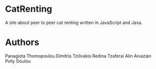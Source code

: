 # CatRenting
A site about peer to peer cat renting written in JavaScript and Java.

# Authors
Panagiota Thomopoulou
Dimitris Tzilivakis
Redina Tzaferai
Alin Aivazian
Polly Doulou